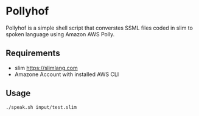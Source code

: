 # Pollyhof
Pollyhof is a simple shell script that converstes SSML files coded in slim to spoken language using Amazon AWS Polly.

## Requirements
- slim https://slimlang.com
- Amazone Account with installed AWS CLI

## Usage
```
./speak.sh input/test.slim
```
